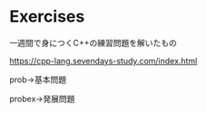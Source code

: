 # Exercises
一週間で身につくC++の練習問題を解いたもの

https://cpp-lang.sevendays-study.com/index.html

prob→基本問題

probex→発展問題
